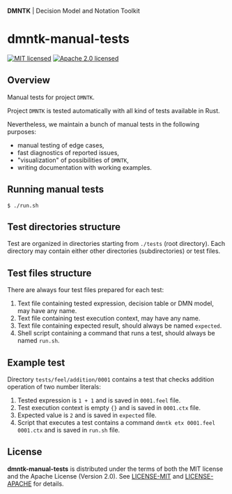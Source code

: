 **DMNTK** | Decision Model and Notation Toolkit

# dmntk-manual-tests

[![MIT licensed][mit-badge]][mit-url]
[![Apache 2.0 licensed][apache-badge]][apache-url]

[mit-badge]: https://img.shields.io/badge/License-MIT-blue.svg
[mit-url]: LICENSE-MIT
[apache-badge]: https://img.shields.io/badge/License-Apache%202.0-blue.svg
[apache-url]: LICENSE-APACHE

## Overview

Manual tests for project `DMNTK`.

Project `DMNTK` is tested automatically with all kind of tests available in Rust.

Nevertheless, we maintain a bunch of manual tests in the following purposes:
- manual testing of edge cases,
- fast diagnostics of reported issues,
- "visualization" of possibilities of `DMNTK`,
- writing documentation with working examples.

## Running manual tests

```
$ ./run.sh
```

## Test directories structure

Test are organized in directories starting from `./tests` (root directory).
Each directory may contain either other directories (subdirectories) or test files.

## Test files structure

There are always four test files prepared for each test:
1. Text file containing tested expression, decision table or DMN model, may have any name.
2. Text file containing test execution context, may have any name.
3. Text file containing expected result, should always be named `expected`.
4. Shell script containing a command that runs a test, should always be named `run.sh`.

## Example test

Directory `tests/feel/addition/0001` contains a test that checks addition operation of two number literals:
1. Tested expression is `1 + 1` and is saved in `0001.feel` file. 
2. Test execution context is empty `{}` and is saved in `0001.ctx` file.
3. Expected value is `2` and is saved in `expected` file.
4. Script that executes a test contains a command `dmntk etx 0001.feel 0001.ctx` and is saved in `run.sh` file.

## License

**dmntk-manual-tests** is distributed under the terms of both
the MIT&nbsp;license and the Apache&nbsp;License&nbsp;(Version&nbsp;2.0).
See [LICENSE-MIT](LICENSE-MIT) and [LICENSE-APACHE](LICENSE-APACHE) for details.
